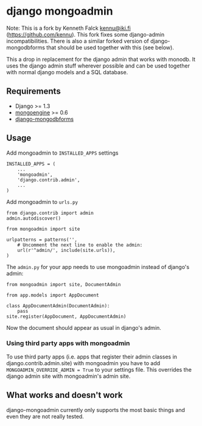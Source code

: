 # django mongoadmin

Note: This is a fork by Kenneth Falck <kennu@iki.fi> (https://github.com/kennu).
This fork fixes some django-admin incompatibilities. There is also a similar forked
version of django-mongodbforms that should be used together with this (see below).

This a drop in replacement for the django admin that works with monodb. It uses the django admin stuff wherever possible and can be used together with normal django models and a SQL database.

## Requirements

 * Django >= 1.3
 * [mongoengine](http://mongoengine.org/) >= 0.6
 * [django-mongodbforms](https://github.com/jschrewe/django-mongodbforms)

## Usage

Add mongoadmin to `INSTALLED_APPS` settings

	INSTALLED_APPS = (
		...
    	'mongoadmin',
    	'django.contrib.admin',
		...
	)

Add mongoadmin to `urls.py`

	from django.contrib import admin
	admin.autodiscover()

	from mongoadmin import site

	urlpatterns = patterns('',
    	# Uncomment the next line to enable the admin:
    	url(r'^admin/', include(site.urls)),
	)

The `admin.py` for your app needs to use mongoadmin instead of django's admin:

	from mongoadmin import site, DocumentAdmin

	from app.models import AppDocument
	
	class AppDocumentAdmin(DocumentAdmin):
	    pass
	site.register(AppDocument, AppDocumentAdmin)
	
Now the document should appear as usual in django's admin.

### Using third party apps with mongoadmin

To use third party apps (i.e. apps that register their admin classes in django.contrib.admin.site) with mongoadmin you have to add `MONGOADMIN_OVERRIDE_ADMIN = True` to your settings file. This overrides the django admin site with mongoadmin's admin site.

## What works and doesn't work

django-mongoadmin currently only supports the most basic things and even they are not really tested.



